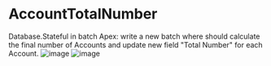 # AccountTotalNumber
Database.Stateful in batch Apex:  write a new batch where should calculate the final number of Accounts and update new field "Total Number" for each Account.
![image](https://user-images.githubusercontent.com/71832851/104814656-d9b66200-5818-11eb-89af-e489f5199980.png)
![image](https://user-images.githubusercontent.com/71832851/104814730-3154cd80-5819-11eb-849e-815863c6a34b.png)
